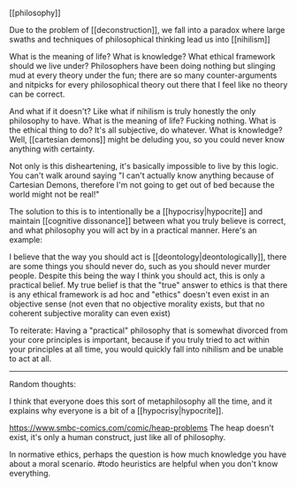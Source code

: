 [[philosophy]]

Due to the problem of [[deconstruction]], we fall into a paradox where large swaths and techniques of philosophical thinking lead us into [[nihilism]]

What is the meaning of life? What is knowledge? What ethical framework should we live under? Philosophers have been doing nothing but slinging mud at every theory under the fun; there are so many counter-arguments and nitpicks for every philosophical theory out there that I feel like no theory can be correct.

And what if it doesn't? Like what if nihilism is truly honestly the only philosophy to have. What is the meaning of life? Fucking nothing. What is the ethical thing to do? It's all subjective, do whatever. What is knowledge? Well, [[cartesian demons]] might be deluding you, so you could never know anything with certainty.

Not only is this disheartening, it's basically impossible to live by this logic. You can't walk around saying "I can't actually know anything because of Cartesian Demons, therefore I'm not going to get out of bed because the world might not be real!"

The solution to this is to intentionally be a [[hypocrisy|hypocrite]] and maintain [[cognitive dissonance]] between what you truly believe is correct, and what philosophy you will act by in a practical manner. Here's an example:

I believe that the way you should act is [[deontology|deontologically]], there are some things you should never do, such as you should never murder people. Despite this being the way I think you should act, this is only a practical belief. My true belief is that the "true" answer to ethics is that there is any ethical framework is ad hoc and "ethics" doesn't even exist in an objective sense (not even that no objective morality exists, but that no coherent subjective morality can even exist)

To reiterate: Having a "practical" philosophy that is somewhat divorced from your core principles is important, because if you truly tried to act within your principles at all time, you would quickly fall into nihilism and be unable to act at all.

-------------------------

Random thoughts:

I think that everyone does this sort of metaphilosophy all the time, and it explains why everyone is a bit of a [[hypocrisy|hypocrite]].

https://www.smbc-comics.com/comic/heap-problems
The heap doesn't exist, it's only a human construct, just like all of philosophy.

In normative ethics, perhaps the question is how much knowledge you have about a moral scenario. #todo heuristics are helpful when you don't know everything.
